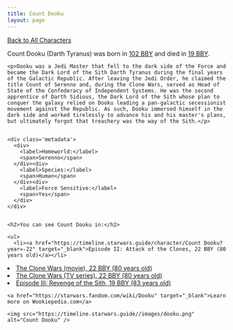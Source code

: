 ```yaml
---
title: Count Dooku
layout: page
---
```

<a href="/character" class="smaller">Back to All Characters</a>

<div class="container">
  <div class="col-10">
    <p>
    Count Dooku (Darth Tyranus)     was born in <a href="https://timeline.starwars.guide/character/Count Dooku?year=-102" target="_blank">102 BBY</a> and died in <a href="https://timeline.starwars.guide/character/Count Dooku?year=-19" target="_blank">19 BBY</a>.        
    </p>

    <p>Dooku was a Jedi Master that fell to the dark side of the Force and became the Dark Lord of the Sith Darth Tyranus during the final years of the Galactic Republic. After leaving the Jedi Order, he claimed the title Count of Serenno and, during the Clone Wars, served as Head of State of the Confederacy of Independent Systems. He was the second apprentice of Darth Sidious, the Dark Lord of the Sith whose plan to conquer the galaxy relied on Dooku leading a pan-galactic secessionist movement against the Republic. As such, Dooku immersed himself in the dark side and worked tirelessly to advance his and his master's plans, but ultimately forgot that treachery was the way of the Sith.</p>


    <div class='metadata'>
      <div>
        <label>Homeworld:</label>
        <span>Serenno</span>
      </div><div>
        <label>Species:</label>
        <span>Human</span>
      </div><div>
        <label>Force Sensitive:</label>
        <span>Yes</span>
      </div>
    </div>


    <h2>You can see Count Dooku in:</h2>

    <ul>
      <li><a href="https://timeline.starwars.guide/character/Count Dooku?year=-22" target="_blank">Episode II: Attack of the Clones, 22 BBY (80 years old)</a></li>
  <li><a href="https://timeline.starwars.guide/character/Count Dooku?year=-22" target="_blank">The Clone Wars (movie), 22 BBY (80 years old)</a></li>
  <li><a href="https://timeline.starwars.guide/character/Count Dooku?year=-22" target="_blank">The Clone Wars (TV series), 22 BBY (80 years old)</a></li>
  <li><a href="https://timeline.starwars.guide/character/Count Dooku?year=-19" target="_blank">Episode III: Revenge of the Sith, 19 BBY (83 years old)</a></li>
    </ul>

    <a href="https://starwars.fandom.com/wiki/Dooku" target="_blank">Learn more on Wookiepedia.com</a>
  </div>
  <div class="character_image col-2">
    
    <img src="https://timeline.starwars.guide//images/dooku.png" alt="Count Dooku" />
  </div>
</div>
